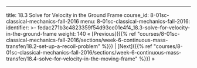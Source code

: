 ---
title: 18.3 Solve for Velocity in the Ground Frame
course_id: 8-01sc-classical-mechanics-fall-2016
menu:
  8-01sc-classical-mechanics-fall-2016:
    identifier: >-
      fedac271b3c4823359f54d93cc01e4f4_18.3-solve-for-velocity-in-the-ground-frame
    weight: 140
« [Previous]({{% ref "courses/8-01sc-classical-mechanics-fall-2016/sections/week-6-continuous-mass-transfer/18.2-set-up-a-recoil-problem" %}}) | [Next]({{% ref "courses/8-01sc-classical-mechanics-fall-2016/sections/week-6-continuous-mass-transfer/18.4-solve-for-velocity-in-the-moving-frame" %}}) »